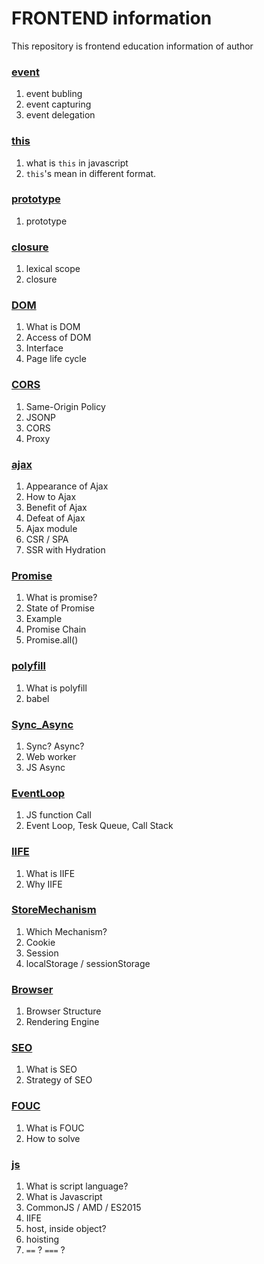 # FRONTEND information

This repository is frontend education information of author

### [event](https://github.com/seo2im/frontStudy/tree/master/Knowledge/event)
1. event bubling
2. event capturing
3. event delegation

### [this](https://github.com/seo2im/frontStudy/tree/master/Knowledge/this)
1. what is `this` in javascript
2. `this`'s mean in different format.

### [prototype](https://github.com/seo2im/frontStudy/tree/master/Knowledge/prototype)
1. prototype

### [closure](https://github.com/seo2im/frontStudy/tree/master/Knowledge/closure)
1. lexical scope
2. closure

### [DOM](https://github.com/seo2im/frontStudy/tree/master/Knowledge/DOM)
1. What is DOM
2. Access of DOM
3. Interface
4. Page life cycle

### [CORS](https://github.com/seo2im/frontStudy/tree/master/Knowledge/CORS)
1. Same-Origin Policy
2. JSONP
3. CORS
4. Proxy

### [ajax](https://github.com/seo2im/frontStudy/tree/master/Knowledge/ajax)
1. Appearance of Ajax
2. How to Ajax
3. Benefit of Ajax
4. Defeat of Ajax
5. Ajax module
6. CSR / SPA
7. SSR with Hydration

### [Promise](https://github.com/seo2im/frontStudy/tree/master/Knowledge/Promise)
1. What is promise?
2. State of Promise
3. Example
4. Promise Chain
5. Promise.all()

### [polyfill](https://github.com/seo2im/frontStudy/tree/master/Knowledge/polyfill)
1. What is polyfill
2. babel

### [Sync_Async](https://github.com/seo2im/frontStudy/tree/master/Sync_Async)
1. Sync? Async?
2. Web worker
3. JS Async

### [EventLoop](https://github.com/seo2im/frontStudy/tree/master/Knowledge/EventLoop)
1. JS function Call
2. Event Loop, Tesk Queue, Call Stack

### [IIFE](https://github.com/seo2im/frontStudy/tree/master/Knowledge/IIFE)
1. What is IIFE
2. Why IIFE

### [StoreMechanism](https://github.com/seo2im/frontStudy/tree/master/Knowledge/StoreMechanism)
1. Which Mechanism?
2. Cookie
3. Session
4. localStorage / sessionStorage

### [Browser](https://github.com/seo2im/frontStudy/tree/master/Knowledge/Browser)
1. Browser Structure
2. Rendering Engine

### [SEO](https://github.com/seo2im/frontStudy/tree/master/Knowledge/SEO)
1. What is SEO
2. Strategy of SEO

### [FOUC](https://github.com/seo2im/frontStudy/tree/master/Knowledge/FOUC)
1. What is FOUC
2. How to solve

### [js](https://github.com/seo2im/frontStudy/tree/master/Knowledge/js)
1. What is script language?
2. What is Javascript
3. CommonJS / AMD / ES2015
4. IIFE
5. host, inside object? 
6. hoisting
7. `==` ? `===` ?